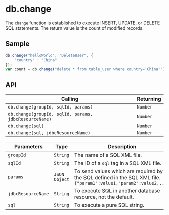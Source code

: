 # db.change

The `change` function is established to execute INSERT, UPDATE, or DELETE SQL statements. The return value is the count of modified records.

## Sample

```javascript
db.change("helloWorld", "DeleteUser", {
	"country" : "China"
});
var count = db.change("delete * from table_user where country='China'");
```

## API

| Calling | Returning |
|---|---|
| `db.change(groupId, sqlId, params)` | `Number` |
| `db.change(groupId, sqlId, params, jdbcResourceName)` | `Number` |
| `db.change(sql)` | `Number` |
| `db.change(sql, jdbcResourceName)` | `Number` |

| Parameters | Type | Description |
|---|---|---|
| `groupId` | `String` | The name of a SQL XML file. |
| `sqlId` | `String` | The ID of a `sql` tag in a SQL XML file. |
| `params` | `JSON Object` | To send values which are required by the SQL defined in the SQL XML file.<br>```{"param1":value1,"param2":value2,...}``` |
| `jdbcResourceName` | `String` | To execute SQL in another database resource, not the default. |
| `sql` | `String` | To execute a pure SQL string. |
